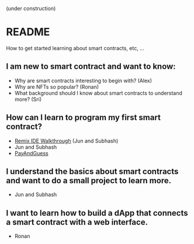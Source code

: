 (under construction)

# README

How to get started learning about smart contracts, etc, ...

## I am new to smart contract and want to know:

- Why are smart contracts interesting to begin with? (Alex)
- Why are NFTs so popular? (Ronan)
- What background should I know about smart contracts to understand more? (Sri)

## How can I learn to program my first smart contract?

- [Remix IDE Walkthrough](https://hackmd.io/@JunYoon/BkfaCW_Zj/edit) (Jun and Subhash)
- Jun and Subhash
- [PayAndGuess](PayAndGuess/README.md)  

## I understand the basics about smart contracts and want to do a small project to learn more.

- Jun and Subhash

## I want to learn how to build a dApp that connects a smart contract with a web interface.

- Ronan 




